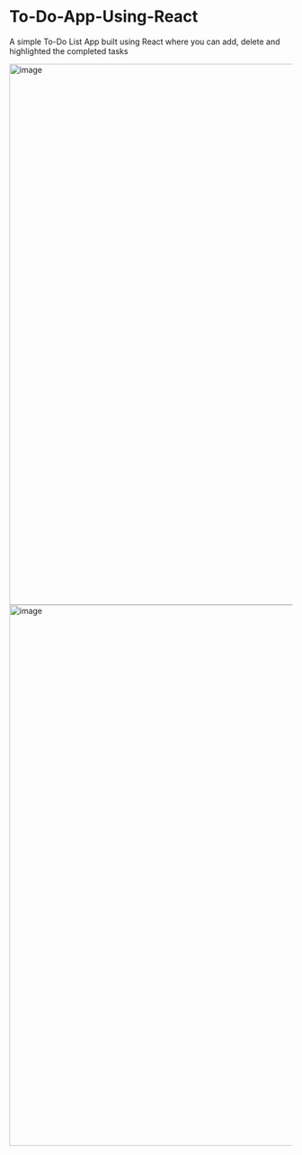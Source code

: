 # To-Do-App-Using-React

A simple To-Do List App built using React where you can add, delete and highlighted the completed tasks

<img width="960" alt="image" src="https://user-images.githubusercontent.com/102166679/224972616-22f5c0ee-8ed8-4436-96f3-227b4a3cfbc4.png">


<img width="960" alt="image" src="https://user-images.githubusercontent.com/102166679/224972718-23437391-9204-4c40-bd0b-124f8690a8a5.png">


